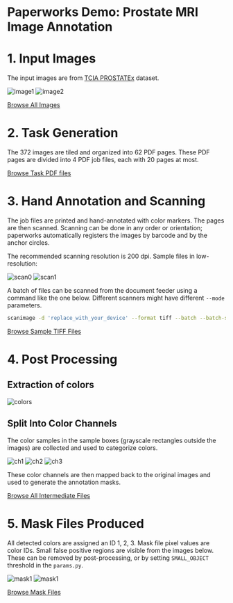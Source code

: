 Paperworks Demo: Prostate MRI Image Annotation
==============================================

# 1. Input Images

The input images are from
[TCIA PROSTATEx](https://wiki.cancerimagingarchive.net/display/Public/SPIE-AAPM-NCI+PROSTATEx+Challenges#935fa28f51c546c588e892026a1396c6) dataset.

![image1](http://www.aaalgo.com/demos/paperworks/prostate/images/ProstateX-00003-t2tsesag-87368.png)
![image2](http://www.aaalgo.com/demos/paperworks/prostate/images/ProstateX-00014-t2tsesag-22089.png)

[Browse All Images](http://www.aaalgo.com/demos/paperworks/prostate/images/)

# 2. Task Generation

The 372 images are tiled and organized into 62 PDF pages.
These PDF pages are divided into 4 PDF job files, each with 20 pages at
most.

[Browse Task PDF files](http://www.aaalgo.com/demos/paperworks/prostate/jobs/)

# 3. Hand Annotation and Scanning

The job files are printed and hand-annotated with color markers.
The pages are then scanned.  Scanning can be done in any order or
orientation; paperworks automatically registers the images by 
barcode and by the anchor circles.

The recommended scanning resolution is 200 dpi.
Sample files in low-resolution:

![scan0](http://www.aaalgo.com/demos/paperworks/prostate/scan/out0.jpg)
![scan1](http://www.aaalgo.com/demos/paperworks/prostate/scan/out1.jpg)

A batch of files can be scanned from the document feeder using a command like the one below.
Different scanners might have different `--mode` parameters.
```bash
scanimage -d 'replace_with_your_device' --format tiff --batch --batch-start 0 --batch-count 20 -p --resolution 200 --mode '24bit Color'
```

[Browse Sample TIFF Files](http://www.aaalgo.com/demos/paperworks/prostate/scan/)

# 4. Post Processing

## Extraction of colors
![colors](http://www.aaalgo.com/demos/paperworks/prostate/246-color.png)

## Split Into Color Channels

The color samples in the sample boxes (grayscale rectangles outside the
images) are collected and used to categorize colors.

![ch1](http://www.aaalgo.com/demos/paperworks/prostate/246-0.png)
![ch2](http://www.aaalgo.com/demos/paperworks/prostate/246-1.png)
![ch3](http://www.aaalgo.com/demos/paperworks/prostate/246-2.png)

These color channels are then mapped back to the original images and
used to generate the annotation masks.

[Browse All Intermediate Files](http://www.aaalgo.com/demos/paperworks/prostate/aligned/)

# 5. Mask Files Produced

All detected colors are assigned an ID 1, 2, 3.  Mask file pixel values
are color IDs.  Small false positive regions are visible from the images
below.  These can be removed by post-processing, or by setting
`SMALL_OBJECT` threshold in the `params.py`.

![mask1](http://www.aaalgo.com/demos/paperworks/prostate/aligned/vis-100.gif)
![mask1](http://www.aaalgo.com/demos/paperworks/prostate/aligned/vis-101.gif)

[Browse Mask Files](http://www.aaalgo.com/demos/paperworks/prostate/masks/)

